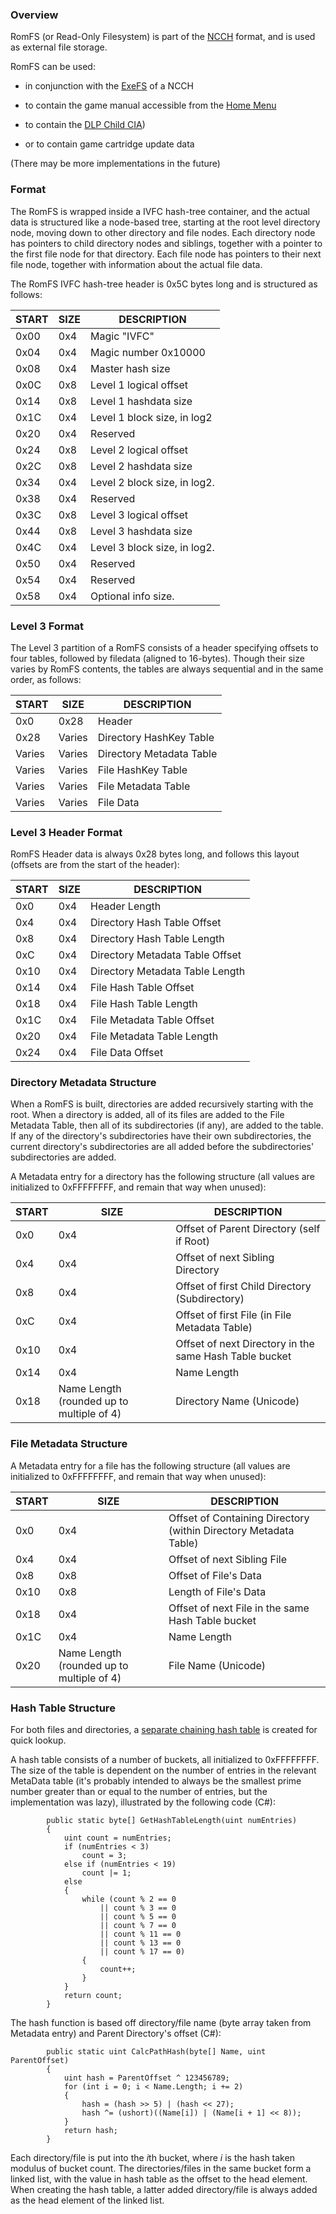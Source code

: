 ### Overview

RomFS (or Read-Only Filesystem) is part of the [NCCH](NCCH "wikilink")
format, and is used as external file storage.

RomFS can be used:

- in conjunction with the [ExeFS](ExeFS "wikilink") of a NCCH

<!-- -->

- to contain the game manual accessible from the [Home
  Menu](Home_Menu "wikilink")

<!-- -->

- to contain the [DLP Child
  CIA](Download_Play#Broadcasted_application_data "wikilink"))

<!-- -->

- or to contain game cartridge update data

(There may be more implementations in the future)

### Format

The RomFS is wrapped inside a IVFC hash-tree container, and the actual
data is structured like a node-based tree, starting at the root level
directory node, moving down to other directory and file nodes. Each
directory node has pointers to child directory nodes and siblings,
together with a pointer to the first file node for that directory. Each
file node has pointers to their next file node, together with
information about the actual file data.

The RomFS IVFC hash-tree header is 0x5C bytes long and is structured as
follows:

| START | SIZE | DESCRIPTION                  |
|-------|------|------------------------------|
| 0x00  | 0x4  | Magic "IVFC"                 |
| 0x04  | 0x4  | Magic number 0x10000         |
| 0x08  | 0x4  | Master hash size             |
| 0x0C  | 0x8  | Level 1 logical offset       |
| 0x14  | 0x8  | Level 1 hashdata size        |
| 0x1C  | 0x4  | Level 1 block size, in log2  |
| 0x20  | 0x4  | Reserved                     |
| 0x24  | 0x8  | Level 2 logical offset       |
| 0x2C  | 0x8  | Level 2 hashdata size        |
| 0x34  | 0x4  | Level 2 block size, in log2. |
| 0x38  | 0x4  | Reserved                     |
| 0x3C  | 0x8  | Level 3 logical offset       |
| 0x44  | 0x8  | Level 3 hashdata size        |
| 0x4C  | 0x4  | Level 3 block size, in log2. |
| 0x50  | 0x4  | Reserved                     |
| 0x54  | 0x4  | Reserved                     |
| 0x58  | 0x4  | Optional info size.          |

### Level 3 Format

The Level 3 partition of a RomFS consists of a header specifying offsets
to four tables, followed by filedata (aligned to 16-bytes). Though their
size varies by RomFS contents, the tables are always sequential and in
the same order, as follows:

| START  | SIZE   | DESCRIPTION              |
|--------|--------|--------------------------|
| 0x0    | 0x28   | Header                   |
| 0x28   | Varies | Directory HashKey Table  |
| Varies | Varies | Directory Metadata Table |
| Varies | Varies | File HashKey Table       |
| Varies | Varies | File Metadata Table      |
| Varies | Varies | File Data                |

### Level 3 Header Format

RomFS Header data is always 0x28 bytes long, and follows this layout
(offsets are from the start of the header):

| START | SIZE | DESCRIPTION                     |
|-------|------|---------------------------------|
| 0x0   | 0x4  | Header Length                   |
| 0x4   | 0x4  | Directory Hash Table Offset     |
| 0x8   | 0x4  | Directory Hash Table Length     |
| 0xC   | 0x4  | Directory Metadata Table Offset |
| 0x10  | 0x4  | Directory Metadata Table Length |
| 0x14  | 0x4  | File Hash Table Offset          |
| 0x18  | 0x4  | File Hash Table Length          |
| 0x1C  | 0x4  | File Metadata Table Offset      |
| 0x20  | 0x4  | File Metadata Table Length      |
| 0x24  | 0x4  | File Data Offset                |

### Directory Metadata Structure

When a RomFS is built, directories are added recursively starting with
the root. When a directory is added, all of its files are added to the
File Metadata Table, then all of its subdirectories (if any), are added
to the table. If any of the directory's subdirectories have their own
subdirectories, the current directory's subdirectories are all added
before the subdirectories' subdirectories are added.

A Metadata entry for a directory has the following structure (all values
are initialized to 0xFFFFFFFF, and remain that way when unused):

| START | SIZE                                      | DESCRIPTION                                            |
|-------|-------------------------------------------|--------------------------------------------------------|
| 0x0   | 0x4                                       | Offset of Parent Directory (self if Root)              |
| 0x4   | 0x4                                       | Offset of next Sibling Directory                       |
| 0x8   | 0x4                                       | Offset of first Child Directory (Subdirectory)         |
| 0xC   | 0x4                                       | Offset of first File (in File Metadata Table)          |
| 0x10  | 0x4                                       | Offset of next Directory in the same Hash Table bucket |
| 0x14  | 0x4                                       | Name Length                                            |
| 0x18  | Name Length (rounded up to multiple of 4) | Directory Name (Unicode)                               |

### File Metadata Structure

A Metadata entry for a file has the following structure (all values are
initialized to 0xFFFFFFFF, and remain that way when unused):

| START | SIZE                                      | DESCRIPTION                                                      |
|-------|-------------------------------------------|------------------------------------------------------------------|
| 0x0   | 0x4                                       | Offset of Containing Directory (within Directory Metadata Table) |
| 0x4   | 0x4                                       | Offset of next Sibling File                                      |
| 0x8   | 0x8                                       | Offset of File's Data                                            |
| 0x10  | 0x8                                       | Length of File's Data                                            |
| 0x18  | 0x4                                       | Offset of next File in the same Hash Table bucket                |
| 0x1C  | 0x4                                       | Name Length                                                      |
| 0x20  | Name Length (rounded up to multiple of 4) | File Name (Unicode)                                              |

### Hash Table Structure

For both files and directories, a [separate chaining hash
table](https://en.wikipedia.org/wiki/Hash_table#Collision_resolution) is
created for quick lookup.

A hash table consists of a number of buckets, all initialized to
0xFFFFFFFF. The size of the table is dependent on the number of entries
in the relevant MetaData table (it's probably intended to always be the
smallest prime number greater than or equal to the number of entries,
but the implementation was lazy), illustrated by the following code
(C#):

            public static byte[] GetHashTableLength(uint numEntries)
            {
                uint count = numEntries;
                if (numEntries < 3)
                    count = 3;
                else if (numEntries < 19)
                    count |= 1;
                else
                {
                    while (count % 2 == 0
                        || count % 3 == 0
                        || count % 5 == 0
                        || count % 7 == 0
                        || count % 11 == 0
                        || count % 13 == 0
                        || count % 17 == 0)
                    {
                        count++;
                    }
                }
                return count;
            }

The hash function is based off directory/file name (byte array taken
from Metadata entry) and Parent Directory's offset (C#):

            public static uint CalcPathHash(byte[] Name, uint ParentOffset)
            {
                uint hash = ParentOffset ^ 123456789;
                for (int i = 0; i < Name.Length; i += 2)
                {
                    hash = (hash >> 5) | (hash << 27);
                    hash ^= (ushort)((Name[i]) | (Name[i + 1] << 8));
                }
                return hash;
            }

Each directory/file is put into the *i*th bucket, where *i* is the hash
taken modulus of bucket count. The directories/files in the same bucket
form a linked list, with the value in hash table as the offset to the
head element. When creating the hash table, a latter added
directory/file is always added as the head element of the linked list.